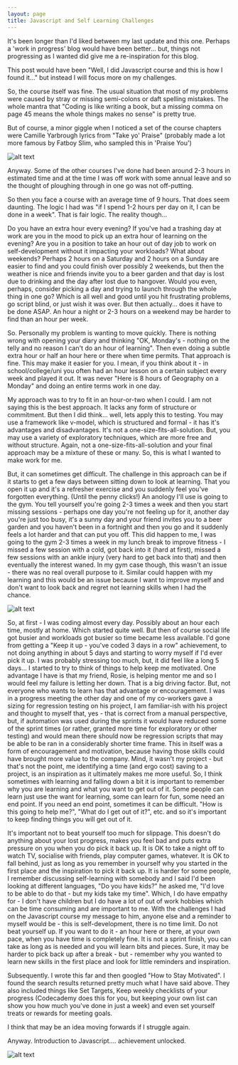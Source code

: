 ```yaml
---
layout: page
title: Javascript and Self Learning Challenges
---
```


It's been longer than I'd liked between my last update and this one.  Perhaps a 'work in progress' blog would have been better... but, things not progressing as I wanted did give me a re-inspiration for this blog.

This post would have been "Well, I did Javascript course and this is how I found it..." but instead I will focus more on my challenges.

So, the course itself was fine.  The usual situation that most of my problems were caused by stray or missing semi-colons or daft spelling mistakes.  The whole mantra that "Coding is like writing a book, but a missing comma on page 45 means the whole things makes no sense" is pretty true.

But of course, a minor giggle when I noticed a set of the course chapters were Camille Yarbrough lyrics from "Take yo' Praise" (probably made a lot more famous by Fatboy Slim, who sampled this in 'Praise You')

![alt text](https://kev36663.github.io/blob/master/images/praiseyou.jpg "Like I should-d-d-d-d-d-d")

Anyway.  Some of the other courses I've done had been around 2-3 hours in estimated time and at the time I was off work with some annual leave and so the thought of ploughing through in one go was not off-putting.

So then you face a course with an average time of 9 hours.  That does seem daunting.  The logic I had was "if I spend 1-2 hours per day on it, I can be done in a week".  That is fair logic.  The reality though...

Do you have an extra hour every evening?  If you've had a trashing day at work are you in the mood to pick up an extra hour of learning on the evening? Are you in a position to take an hour out of day job to work on self-development without it impacting your workloads?
What about weekends? Perhaps 2 hours on a Saturday and 2 hours on a Sunday are easier to find and you could finish over possibly 2 weekends, but then the weather is nice and friends invite you to a beer garden and that day is lost due to drinking and the day after lost due to hangover.
Would you even, perhaps, consider picking a day and trying to launch through the whole thing in one go? Which is all well and good until you hit frustrating problems, go script blind, or just wish it was over.
But then actually... does it have to be done ASAP.  An hour a night or 2-3 hours on a weekend may be harder to find than an hour per week.

So. Personally my problem is wanting to move quickly.  There is nothing wrong with opening your diary and thinking "OK, Monday's - nothing on the telly and no reason I can't do an hour of learning". Then even doing a subtle extra hour or half an hour here or there when time permits.  That approach is fine. This may make it easier for you.  I mean, if you think about it - in school/college/uni you often had an hour lesson on a certain subject every week and played it out.  It was never "Here is 8 hours of Geography on a Monday" and doing an entire terms work in one day.

My approach was to try to fit in an hour-or-two when I could.   I am not saying this is the best approach. It lacks any form of structure or commitment.  But then I did think... well, lets apply this to testing.  You may use a framework like v-model, which is structured and formal - it has it's advantages and disadvantages.  It's not a one-size-fits-all-solution.  But, you may use a variety of exploratory techniques, which are more free and without structure. Again, not a one-size-fits-all-solution and your final approach may be a mixture of these or many.  So, this is what I wanted to make work for me.

But, it can sometimes get difficult.  The challenge in this approach can be if it starts to get a few days between sitting down to look at learning.  That you open it up and it's a refresher exercise and you suddenly feel you've forgotten everything. (Until the penny clicks!)
An anology I'll use is going to the gym.  You tell yourself you're going 2-3 times a week and then you start missing sessions - perhaps one day you're not feeling up for it, another day you're just too busy, it's a sunny day and your friend invites you to a beer garden and you haven't been in a fortnight and then you go and it suddenly feels a lot harder and that can put you off.
This did happen to me, I was going to the gym 2-3 times a week in my lunch break to improve fitness - I missed a few session with a cold, got back into it (hard at first), missed a few sessions with an ankle injury (very hard to get back into that) and then eventually the interest waned.  In my gym case though, this wasn't an issue - there was no real overall purpose to it.  Similar could happen with my learning and this would be an issue because I want to improve myself and don't want to look back and regret not learning skills when I had the chance.

![alt text](https://kev36663/kev36663.github.io/blob/master/images/regerts.jpg "I bet he regrets this tattoo - haha")

So, at first - I was coding almost every day. Possibly about an hour each time, mostly at home. Which started quite well.  But then of course social life got busier and workloads got busier so time became less available. I'd gone from getting a "Keep it up - you've coded 3 days in a row" achievement, to not doing anything in about 5 days and starting to worry myself if I'd ever pick it up.
I was probably stressing too much, but, it did feel like a long 5 days...  I started to try to think of things to help keep me motivated.
One advantage I have is that my friend, Rosie, is helping mentor me and so I would feel my failure is letting her down.  That is a big driving factor.  But, not everyone who wants to learn has that advantage or encouragement.
I was in a progress meeting the other day and one of my co-workers gave a sizing for regression testing on his project, I am familiar-ish with his project and thought to myself that, yes - that is correct from a manual perspective, but, if automation was used during the sprints it would have reduced some of the sprint times (or rather, granted more time for exploratory or other testing) and would mean there should now be regression scripts that may be able to be ran in a considerably shorter time frame.
This in itself was a form of encouragement and motivation, because having those skills could have brought more value to the company. Mind, it wasn't my project - but that's not the point, me identifying a time (and ergo cost) saving to a project, is an inspiration as it ultimately makes me more useful.
So, I think sometimes with learning and falling down a bit it is important to remember why you are learning and what you want to get out of it.  Some people can learn just use the want for learning, some can learn for fun, some need an end point.  If you need an end point, sometimes it can be difficult. "How is this going to help me?", "What do I get out of it?", etc. and so it's important to keep finding things you will get out of it.

It's important not to beat yourself too much for slippage.  This doesn't do anything about your lost progress, makes you feel bad and puts extra pressure on you when you do pick it back up.  It is OK to take a night off to watch TV, socialise with friends, play computer games, whatever.  It is OK to fall behind, just as long as you remember in yourself why you started in the first place and the inspiration to pick it back up.
It is harder for some people, I remember discussing self-learning with somebody and I said I'd been looking at different languages, "Do you have kids?" he asked me, "I'd love to be able to do that - but my kids take my time".
Which, I do have empathy for - I don't have children but I do have a lot of out of work hobbies which can be time consuming and are important to me.
With the challenges I had on the Javascript course my message to him, anyone else and a reminder to myself would be - this is self-development, there is no time limit. Do not beat yourself up. If you want to do it - an hour here or there, at your own pace, when you have time is completely fine. It is not a sprint finish, you can take as long as is needed and you will learn bits and pieces.  Sure, it may be harder to pick back up after a break - but - remember why you wanted to learn new skills in the first place and look for little reminders and inspiration.

Subsequently. I wrote this far and then googled "How to Stay Motivated".  I found the search results returned pretty much what I have said above.  They also included things like Set Targets, Keep weekly checklists of your progress (Codecademy does this for you, but keeping your own list can show you how much you've done in just a week) and even set yourself treats or rewards for meeting goals.

I think that may be an idea moving forwards if I struggle again.

Anyway.  Introduction to Javascript.... achievement unlocked.

![alt text](https://kev36663.github.io/blob/master/images/javafinish.jpg "Sweet Progress")


